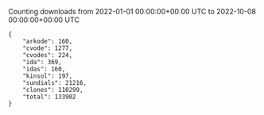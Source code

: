 
Counting downloads from 2022-01-01 00:00:00+00:00 UTC to 2022-10-08 00:00:00+00:00 UTC

```
{
    "arkode": 160,
    "cvode": 1277,
    "cvodes": 224,
    "ida": 369,
    "idas": 160,
    "kinsol": 197,
    "sundials": 21216,
    "clones": 110299,
    "total": 133902
}
```
